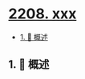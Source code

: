 # [2208. xxx](https://github.com/Tdahuyou/TNotes.leetcode/tree/main/notes/2208.%20xxx)

<!-- region:toc -->

- [1. 📝 概述](#1--概述)

<!-- endregion:toc -->

## 1. 📝 概述
